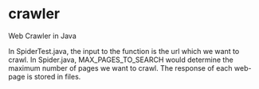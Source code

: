 # crawler
Web Crawler in Java

In SpiderTest.java, the input to the function is the url which we want to crawl.
In Spider.java, MAX_PAGES_TO_SEARCH would determine the maximum number of pages we want to crawl.
The response of each web-page is stored in files.
